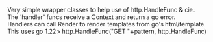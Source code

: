 Very simple wrapper classes to help use of http.HandleFunc & cie.  
The 'handler' funcs receive a Context and return a go error.  
Handlers can call Render to render templates from go's html/template.  
This uses go 1.22> http.HandleFunc("GET "+pattern, http.HandleFunc)
